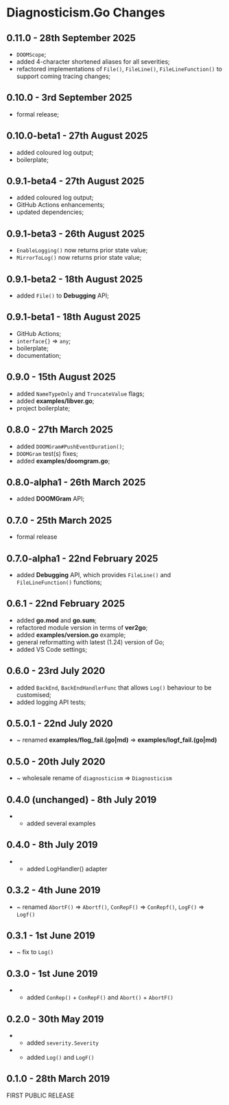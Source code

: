 # **Diagnosticism.Go** Changes


## 0.11.0 - 28th September 2025

* `DOOMScope`;
* added 4-character shortened aliases for all severities;
* refactored implementations of `File()`, `FileLine()`, `FileLineFunction()` to support coming tracing changes;


## 0.10.0 - 3rd September 2025

* formal release;


## 0.10.0-beta1 - 27th August 2025

* added coloured log output;
* boilerplate;


## 0.9.1-beta4 - 27th August 2025

* added coloured log output;
* GitHub Actions enhancements;
* updated dependencies;


## 0.9.1-beta3 - 26th August 2025

* `EnableLogging()` now returns prior state value;
* `MirrorToLog()` now returns prior state value;


## 0.9.1-beta2 - 18th August 2025

* added `File()` to **Debugging** API;


## 0.9.1-beta1 - 18th August 2025

* GitHub Actions;
* `interface{}` => `any`;
* boilerplate;
* documentation;


## 0.9.0 - 15th August 2025

* added `NameTypeOnly` and `TruncateValue` flags;
* added **examples/libver.go**;
* project boilerplate;


## 0.8.0 - 27th March 2025

* added `DOOMGram#PushEventDuration()`;
* `DOOMGram` test(s) fixes;
* added **examples/doomgram.go**;


## 0.8.0-alpha1 - 26th March 2025

* added **DOOMGram** API;


## 0.7.0 - 25th March 2025

* formal release


## 0.7.0-alpha1 - 22nd February 2025

* added **Debugging** API, which provides `FileLine()` and `FileLineFunction()` functions;


## 0.6.1 - 22nd February 2025

* added **go.mod** and **go.sum**;
* refactored module version in terms of **ver2go**;
* added **examples/version.go** example;
* general reformatting with latest (1.24) version of Go;
* added VS Code settings;


## 0.6.0 - 23rd July 2020

* added `BackEnd`, `BackEndHandlerFunc` that allows `Log()` behaviour to be customised;
* added logging API tests;


## 0.5.0.1 - 22nd July 2020

* ~ renamed **examples/flog_fail.(go|md)** => **examples/logf_fail.(go|md)**

## 0.5.0 - 20th July 2020

* ~ wholesale rename of ``diagnosticism`` => ``Diagnosticism``


## 0.4.0 (unchanged) - 8th July 2019

* + added several examples


## 0.4.0 - 8th July 2019

* + added LogHandler() adapter


## 0.3.2 - 4th June 2019

* ~ renamed ``AbortF()`` => ``Abortf()``, ``ConRepF()`` => ``ConRepf()``, ``LogF()`` => ``Logf()``


## 0.3.1 - 1st June 2019

* ~ fix to ``Log()``


## 0.3.0 - 1st June 2019

* + added ``ConRep()`` + ``ConRepF()`` and ``Abort()`` + ``AbortF()``


## 0.2.0 - 30th May 2019

* + added ``severity.Severity``
* + added ``Log()`` and ``LogF()``


## 0.1.0 - 28th March 2019

FIRST PUBLIC RELEASE


<!-- ########################### end of file ########################### -->

